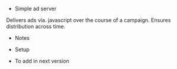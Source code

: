 * Simple ad server

Delivers ads via. javascript over the course of a campaign. 
Ensures distribution across time.

* Notes

* Setup

* To add in next version